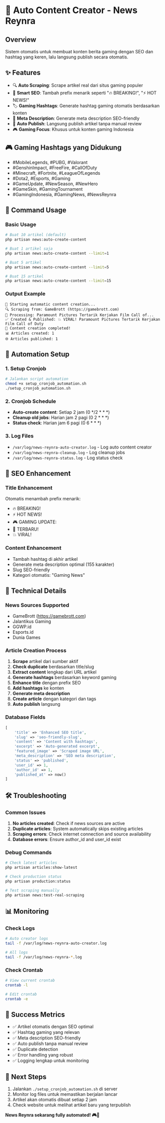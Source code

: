 # 🚀 Auto Content Creator - News Reynra

## Overview
Sistem otomatis untuk membuat konten berita gaming dengan SEO dan hashtag yang keren, lalu langsung publish secara otomatis.

## ✨ Features
- 🔍 **Auto Scraping**: Scrape artikel real dari situs gaming populer
- 🎯 **Smart SEO**: Tambah prefix menarik seperti "🔥 BREAKING!", "⚡ HOT NEWS!"
- 🏷️ **Gaming Hashtags**: Generate hashtag gaming otomatis berdasarkan konten
- 📝 **Meta Description**: Generate meta description SEO-friendly
- 🚀 **Auto Publish**: Langsung publish artikel tanpa manual review
- 🎮 **Gaming Focus**: Khusus untuk konten gaming Indonesia

## 🎮 Gaming Hashtags yang Didukung
- #MobileLegends, #PUBG, #Valorant
- #GenshinImpact, #FreeFire, #CallOfDuty
- #Minecraft, #Fortnite, #LeagueOfLegends
- #Dota2, #Esports, #Gaming
- #GameUpdate, #NewSeason, #NewHero
- #GameSkin, #GamingTournament
- #GamingIndonesia, #GamingNews, #NewsReynra

## 🚀 Command Usage

### Basic Usage
```bash
# Buat 10 artikel (default)
php artisan news:auto-create-content

# Buat 1 artikel saja
php artisan news:auto-create-content --limit=1

# Buat 5 artikel
php artisan news:auto-create-content --limit=5

# Buat 15 artikel
php artisan news:auto-create-content --limit=15
```

### Output Example
```
🚀 Starting automatic content creation...
🔍 Scraping from: GameBrott (https://gamebrott.com)
📝 Processing: Paramount Pictures Tertarik Kerjakan Film Call of...
✅ Created & Published: 💥 VIRAL! Paramount Pictures Tertarik Kerjakan Film Call of Duty
🎉 Content creation completed!
📊 Articles created: 1
🌐 Articles published: 1
```

## 🤖 Automation Setup

### 1. Setup Cronjob
```bash
# Jalankan script automation
chmod +x setup_cronjob_automation.sh
./setup_cronjob_automation.sh
```

### 2. Cronjob Schedule
- **Auto-create content**: Setiap 2 jam (0 */2 * * *)
- **Cleanup old jobs**: Harian jam 2 pagi (0 2 * * *)
- **Status check**: Harian jam 6 pagi (0 6 * * *)

### 3. Log Files
- `/var/log/news-reynra-auto-creator.log` - Log auto content creator
- `/var/log/news-reynra-cleanup.log` - Log cleanup jobs
- `/var/log/news-reynra-status.log` - Log status check

## 🎯 SEO Enhancement

### Title Enhancement
Otomatis menambah prefix menarik:
- 🔥 BREAKING!
- ⚡ HOT NEWS!
- 🎮 GAMING UPDATE:
- 🚨 TERBARU!
- 💥 VIRAL!

### Content Enhancement
- Tambah hashtag di akhir artikel
- Generate meta description optimal (155 karakter)
- Slug SEO-friendly
- Kategori otomatis: "Gaming News"

## 🔧 Technical Details

### News Sources Supported
- GameBrott (https://gamebrott.com)
- Jalantikus Gaming
- GGWP.id
- Esports.id
- Dunia Games

### Article Creation Process
1. **Scrape** artikel dari sumber aktif
2. **Check duplicate** berdasarkan title/slug
3. **Extract content** lengkap dari URL artikel
4. **Generate hashtags** berdasarkan keyword gaming
5. **Enhance title** dengan prefix SEO
6. **Add hashtags** ke konten
7. **Generate meta description**
8. **Create article** dengan kategori dan tags
9. **Auto publish** langsung

### Database Fields
```php
[
    'title' => 'Enhanced SEO title',
    'slug' => 'seo-friendly-slug',
    'content' => 'Content with hashtags',
    'excerpt' => 'Auto-generated excerpt',
    'featured_image' => 'Scraped image URL',
    'meta_description' => 'SEO meta description',
    'status' => 'published',
    'user_id' => 1,
    'author_id' => 1,
    'published_at' => now()
]
```

## 🛠️ Troubleshooting

### Common Issues
1. **No articles created**: Check if news sources are active
2. **Duplicate articles**: System automatically skips existing articles
3. **Scraping errors**: Check internet connection and source availability
4. **Database errors**: Ensure author_id and user_id exist

### Debug Commands
```bash
# Check latest articles
php artisan articles:show-latest

# Check production status
php artisan production:status

# Test scraping manually
php artisan news:test-real-scraping
```

## 📊 Monitoring

### Check Logs
```bash
# Auto creator logs
tail -f /var/log/news-reynra-auto-creator.log

# All logs
tail -f /var/log/news-reynra-*.log
```

### Check Crontab
```bash
# View current crontab
crontab -l

# Edit crontab
crontab -e
```

## 🎉 Success Metrics
- ✅ Artikel otomatis dengan SEO optimal
- ✅ Hashtag gaming yang relevan
- ✅ Meta description SEO-friendly
- ✅ Auto publish tanpa manual review
- ✅ Duplicate detection
- ✅ Error handling yang robust
- ✅ Logging lengkap untuk monitoring

## 🚀 Next Steps
1. Jalankan `./setup_cronjob_automation.sh` di server
2. Monitor log files untuk memastikan berjalan lancar
3. Artikel akan otomatis dibuat setiap 2 jam
4. Check website untuk melihat artikel baru yang terpublish

**News Reynra sekarang fully automated! 🎮🚀**
